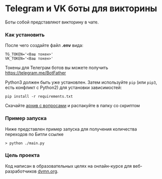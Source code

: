 # Telegram и VK боты для викторины
Боты собой представляют викторину в чате.
### Как установить

После чего создайте файл **.env** вида:
```
TG_TOKEN='<Ваш токен>'
VK_TOKEN='<Ваш токен>'
```
Токены для Телеграм ботов вы можете получить https://telegram.me/BotFather

Python3 должен быть уже установлен. 
Затем используйте `pip` (или `pip3`, есть конфликт с Python2) для установки зависимостей:
```
pip install -r requirements.txt
```
Скачайте [архив с вопросами](https://dvmn.org/media/modules_dist/quiz-questions.zip) и распакуйте в папку со скриптом

### Пример запуска

Ниже представлен пример запуска для получения количества переходов по Битли ссылке
```
> python ./main.py 

```

### Цель проекта

Код написан в образовательных целях на онлайн-курсе для веб-разработчиков [dvmn.org](https://dvmn.org/).